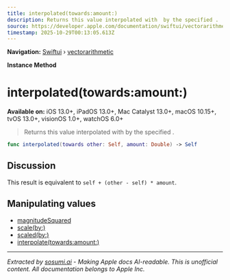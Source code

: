 ```yaml
---
title: interpolated(towards:amount:)
description: Returns this value interpolated with  by the specified .
source: https://developer.apple.com/documentation/swiftui/vectorarithmetic/interpolated(towards:amount:)
timestamp: 2025-10-29T00:13:05.613Z
---
```


**Navigation:** [Swiftui](/documentation/swiftui) › [vectorarithmetic](/documentation/swiftui/vectorarithmetic)

**Instance Method**

# interpolated(towards:amount:)

**Available on:** iOS 13.0+, iPadOS 13.0+, Mac Catalyst 13.0+, macOS 10.15+, tvOS 13.0+, visionOS 1.0+, watchOS 6.0+

> Returns this value interpolated with  by the specified .

```swift
func interpolated(towards other: Self, amount: Double) -> Self
```

## Discussion

This result is equivalent to `self + (other - self) * amount`.

## Manipulating values

- [magnitudeSquared](/documentation/swiftui/vectorarithmetic/magnitudesquared)
- [scale(by:)](/documentation/swiftui/vectorarithmetic/scale(by:))
- [scaled(by:)](/documentation/swiftui/vectorarithmetic/scaled(by:))
- [interpolate(towards:amount:)](/documentation/swiftui/vectorarithmetic/interpolate(towards:amount:))

---

*Extracted by [sosumi.ai](https://sosumi.ai) - Making Apple docs AI-readable.*
*This is unofficial content. All documentation belongs to Apple Inc.*
